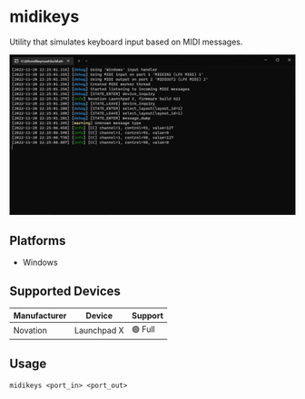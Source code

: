 ﻿# midikeys

Utility that simulates keyboard input based on MIDI messages.

![Screenshot](docs/images/screenshot.jpg)

## Platforms

- Windows

## Supported Devices

| Manufacturer | Device | Support |
| --- | --- | --- |
| Novation | Launchpad X | 🟢 Full |

## Usage

```psh
midikeys <port_in> <port_out>
```
